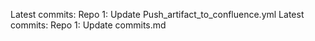 
Latest commits:
Repo 1: Update Push_artifact_to_confluence.yml
Latest commits:
Repo 1: Update commits.md
